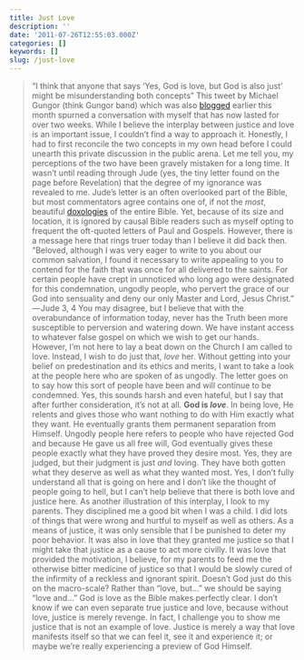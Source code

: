 ```yaml
---
title: Just Love
description: ''
date: '2011-07-26T12:55:03.000Z'
categories: []
keywords: []
slug: /just-love
---
```

> “I think that anyone that says ‘Yes, God is love, but God is also just’ might be misunderstanding both concepts”
This tweet by Michael Gungor (think Gungor band) which was also [blogged](http://www.gungormusic.com/blog/?p=134) earlier this month spurned a conversation with myself that has now lasted for over two weeks. While I believe the interplay between justice and love is an important issue, I couldn’t find a way to approach it. Honestly, I had to first reconcile the two concepts in my own head before I could unearth this private discussion in the public arena. Let me tell you, my perceptions of the two have been gravely mistaken for a long time. It wasn’t until reading through Jude (yes, the tiny letter found on the page before Revelation) that the degree of my ignorance was revealed to me.
Jude’s letter is an often overlooked part of the Bible, but most commentators agree contains one of, if not the _most_, beautiful [doxologies](http://www.biblegateway.com/passage/?search=Jude%201:24-25&version=ESV) of the entire Bible. Yet, because of its size and location, it is ignored by causal Bible readers such as myself opting to frequent the oft-quoted letters of Paul and Gospels. However, there is a message here that rings truer today than I believe it did back then.
> “Beloved, although I was very eager to write to you about our common salvation, I found it necessary to write appealing to you to contend for the faith that was once for all delivered to the saints. For certain people have crept in unnoticed who long ago were designated for this condemnation, ungodly people, who pervert the grace of our God into sensuality and deny our only Master and Lord, Jesus Christ.” — Jude 3, 4
You may disagree, but I believe that with the overabundance of information today, never has the Truth been more susceptible to perversion and watering down. We have instant access to whatever false gospel on which we wish to get our hands. However, I’m not here to lay a beat down on the Church I am called to love. Instead, I wish to do just that, _love_ her.
Without getting into your belief on predestination and its ethics and merits, I want to take a look at the people here who are spoken of as ungodly. The letter goes on to say how this sort of people have been and will continue to be condemned. Yes, this sounds harsh and even hateful, but I say that after further consideration, it’s not at all.
**God is _love_**. In being love, He relents and gives those who want nothing to do with Him exactly what they want. He eventually grants them permanent separation from Himself. Ungodly people here refers to people who have rejected God and because He gave us all free will, God eventually gives these people exactly what they have proved they desire most. Yes, they are judged, but their judgment is just _and_ loving. They have both gotten what they deserve as well as what they wanted most.
Yes, I don’t fully understand all that is going on here and I don’t like the thought of people going to hell, but I can’t help believe that there is both love and justice here. As another illustration of this interplay, I look to my parents. They disciplined me a good bit when I was a child. I did lots of things that were wrong and hurtful to myself as well as others. As a means of justice, it was only sensible that I be punished to deter my poor behavior. It was also in love that they granted me justice so that I might take that justice as a cause to act more civilly. It was love that provided the motivation, I believe, for my parents to feed me the otherwise bitter medicine of justice so that I would be slowly cured of the infirmity of a reckless and ignorant spirit. Doesn’t God just do this on the macro-scale?
Rather than “love, but…” we should be saying “love and…” God is love as the Bible makes perfectly clear. I don’t know if we can even separate true justice and love, because without love, justice is merely revenge. In fact, I challenge you to show me justice that is not an example of love. Justice is merely a way that love manifests itself so that we can feel it, see it and experience it; or maybe we’re really experiencing a preview of God Himself.

